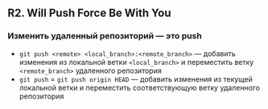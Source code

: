## R2. Will Push Force Be With You
### Изменить удаленный репозиторий — это push
- `git push <remote> <local_branch>:<remote_branch>` — добавить изменения из локальной ветки `<local_branch>` и переместить ветку `<remote_branch>` удаленного репозитория
- `git push` = `git push origin HEAD` — добавить изменения из текущей локальной ветки и переместить соответствующую ветку удаленного репозитория

